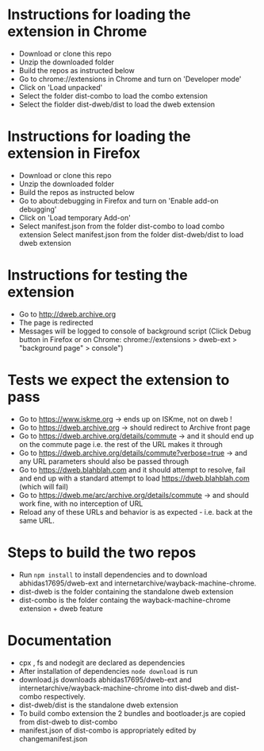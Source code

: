 # Instructions for loading the extension in Chrome
* Download or clone this repo
* Unzip the downloaded folder
* Build the repos as instructed below 
* Go to chrome://extensions in Chrome and turn on 'Developer mode'
* Click on 'Load unpacked'
* Select the folder dist-combo to load the combo extension
* Select the fiolder dist-dweb/dist to load the dweb extension
# Instructions for loading the extension in Firefox
* Download or clone this repo
* Unzip the downloaded folder
* Build the repos as instructed below
* Go to about:debugging in Firefox and turn on 'Enable add-on debugging' 
* Click on 'Load temporary Add-on'
* Select manifest.json from the folder dist-combo to load combo extension
Select manifest.json from the folder dist-dweb/dist to load dweb extension

# Instructions for testing the extension
* Go to http://dweb.archive.org
* The page is redirected
* Messages will be logged to console of background script (Click Debug button in Firefox or on Chrome: chrome://extensions > dweb-ext > "background page" > console")

# Tests we expect the extension to pass
* Go to https://www.iskme.org -> ends up on ISKme, not on dweb ! 
* Go to https://dweb.archive.org -> should redirect to Archive front page
* Go to https://dweb.archive.org/details/commute -> and it should end up on the commute page i.e. the rest of the URL makes it through
* Go to https://dweb.archive.org/details/commute?verbose=true -> and any URL parameters should also be passed through
* Go to https://dweb.blahblah.com and it should attempt to resolve, fail and end up with a standard attempt to load https://dweb.blahblah.com (which will fail)
* Go to https://dweb.me/arc/archive.org/details/commute -> and should work fine, with no interception of URL
* Reload any of these URLs and behavior is as expected - i.e. back at the same URL.

# Steps to build the two repos

* Run `npm install` to install dependencies and to download abhidas17695/dweb-ext and internetarchive/wayback-machine-chrome.
* dist-dweb is the folder containing the standalone dweb extension
* dist-combo is the folder containg the wayback-machine-chrome extension + dweb feature

# Documentation
* cpx , fs and nodegit are declared as dependencies
* After installation of dependencies `node download` is run
* download.js downloads abhidas17695/dweb-ext and internetarchive/wayback-machine-chrome into dist-dweb and dist-combo respectively. 
* dist-dweb/dist is the standalone dweb extension
* To build combo extension the 2 bundles and bootloader.js are copied from dist-dweb to dist-combo 
* manifest.json of dist-combo is appropriately edited by changemanifest.json


